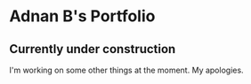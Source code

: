 # Adnan B's Portfolio

## Currently under construction

I'm working on some other things at the moment. My apologies.
